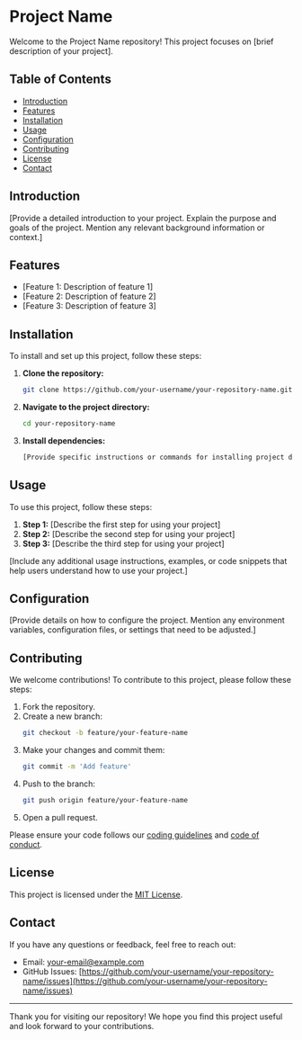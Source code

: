 # Project Name

Welcome to the Project Name repository! This project focuses on [brief description of your project]. 

## Table of Contents

- [Introduction](#introduction)
- [Features](#features)
- [Installation](#installation)
- [Usage](#usage)
- [Configuration](#configuration)
- [Contributing](#contributing)
- [License](#license)
- [Contact](#contact)

## Introduction

[Provide a detailed introduction to your project. Explain the purpose and goals of the project. Mention any relevant background information or context.]

## Features

- [Feature 1: Description of feature 1]
- [Feature 2: Description of feature 2]
- [Feature 3: Description of feature 3]

## Installation

To install and set up this project, follow these steps:

1. **Clone the repository:**
    ```bash
    git clone https://github.com/your-username/your-repository-name.git
    ```
2. **Navigate to the project directory:**
    ```bash
    cd your-repository-name
    ```
3. **Install dependencies:**
    ```bash
    [Provide specific instructions or commands for installing project dependencies, e.g., pip install -r requirements.txt for Python projects, npm install for Node.js projects, etc.]
    ```

## Usage

To use this project, follow these steps:

1. **Step 1:** [Describe the first step for using your project]
2. **Step 2:** [Describe the second step for using your project]
3. **Step 3:** [Describe the third step for using your project]

[Include any additional usage instructions, examples, or code snippets that help users understand how to use your project.]

## Configuration

[Provide details on how to configure the project. Mention any environment variables, configuration files, or settings that need to be adjusted.]

## Contributing

We welcome contributions! To contribute to this project, please follow these steps:

1. Fork the repository.
2. Create a new branch:
    ```bash
    git checkout -b feature/your-feature-name
    ```
3. Make your changes and commit them:
    ```bash
    git commit -m 'Add feature'
    ```
4. Push to the branch:
    ```bash
    git push origin feature/your-feature-name
    ```
5. Open a pull request.

Please ensure your code follows our [coding guidelines](CONTRIBUTING.md) and [code of conduct](CODE_OF_CONDUCT.md).

## License

This project is licensed under the [MIT License](LICENSE). 

## Contact

If you have any questions or feedback, feel free to reach out:

- Email: [your-email@example.com](mailto:your-email@example.com)
- GitHub Issues: [https://github.com/your-username/your-repository-name/issues](https://github.com/your-username/your-repository-name/issues)

---

Thank you for visiting our repository! We hope you find this project useful and look forward to your contributions.
